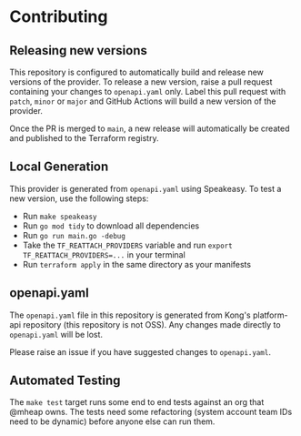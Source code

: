 # Contributing

## Releasing new versions

This repository is configured to automatically build and release new versions of the provider. To release a new version, raise a pull request containing your changes to `openapi.yaml` only. Label this pull request with `patch`, `minor` or `major` and GitHub Actions will build a new version of the provider.

Once the PR is merged to `main`, a new release will automatically be created and published to the Terraform registry.

## Local Generation
This provider is generated from `openapi.yaml` using Speakeasy. To test a new version, use the following steps:

- Run `make speakeasy`
- Run `go mod tidy` to download all dependencies
- Run `go run main.go -debug`
- Take the `TF_REATTACH_PROVIDERS` variable and run `export TF_REATTACH_PROVIDERS=...` in your terminal
- Run `terraform apply` in the same directory as your manifests

## openapi.yaml

The `openapi.yaml` file in this repository is generated from Kong's platform-api repository (this repository is not OSS). Any changes made directly to `openapi.yaml` will be lost.

Please raise an issue if you have suggested changes to `openapi.yaml`.

## Automated Testing

The `make test` target runs some end to end tests against an org that @mheap owns. The tests need some refactoring (system account team IDs need to be dynamic) before anyone else can run them.